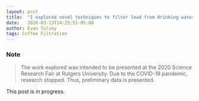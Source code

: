 ```yaml
---
layout: post
title:  "I explored novel techniques to filter lead from drinking water"
date:   2020-03-13T14:25:52-05:00
author: Evan Tulsky
tags: Coffee Filtration
---
```


### Note

> The work explored was intended to be presented at the 2020 Science Research Fair at Rutgers University. Due to the COVID-19 pandemic, research stopped. Thus, preliminary data is presented. 

This post is in progress. 
